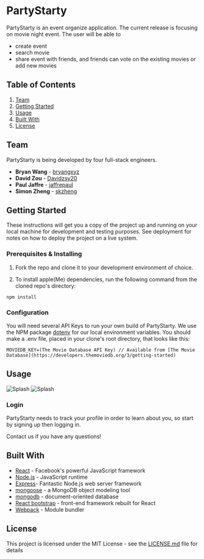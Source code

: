 # PartyStarty

PartyStarty is an event organize application.  The current release is focusing on movie night event.  The user will be able to
- create event
- search movie
- share event with friends, and friends can vote on the existing movies or add new movies

## Table of Contents

1. [Team](#team)
1. [Getting Started](#getting-started)
1. [Usage](#usage)
1. [Built With](#built-with)
1. [License](#license)

## Team

PartyStarty is being developed by four full-stack engineers.

* **Bryan Wang** - [bryangxyz](https://github.com/bryangxyz)
* **David Zou** - [Davidzsy20](https://github.com/Davidzsy20)
* **Paul Jaffre** - [jaffrepaul](https://github.com/jaffrepaul)
* **Simon Zheng** - [skzheng](https://github.com/skzheng)

## Getting Started

These instructions will get you a copy of the project up and running on your local machine for development and testing purposes. See deployment for notes on how to deploy the project on a live system.

### Prerequisites & Installing

1. Fork the repo and clone it to your development environment of choice.

2. To install apple(Me) dependencies, run the following command from the cloned repo's directory:

```npm install```

### Configuration

You will need several API Keys to run your own build of PartyStarty. We use the NPM package [dotenv](https://github.com/motdotla/dotenv) for our local environment variables. You should make a .env file, placed in your clone's root directory, that looks like this:

```
MOVIEDB_KEY=(The Movie Database API Key) // Available from [The Movie Database](https://developers.themoviedb.org/3/getting-started)
```

## Usage

![Splash](https://github.com/bryangxyz/PartyStarty/blob/dev/www/createevent.png)
![Splash](https://github.com/bryangxyz/PartyStarty/blob/dev/www/moviesearch.png)

### Login

PartyStarty needs to track your profile in order to learn about you, so start by signing up then logging in.

Contact us if you have any questions!

## Built With

* [React](https://facebook.github.io/react/) - Facebook's powerful JavaScript framework
* [Node.js](https://nodejs.org) - JavaScript runtime
* [Express](https://expressjs.com/)- Fantastic Node.js web server framework
* [mongoose](https://github.com/Automattic/mongoose) - a MongoDB object modeling tool
* [mongodb](https://www.mongodb.com/) - document-oriented database
* [React bootstrap](https://github.com/react-bootstrap/react-bootstrap) - front-end framework rebuilt for React
* [Webpack](https://webpack.github.io/) - Module bundler

## License

This project is licensed under the MIT License - see the [LICENSE.md](LICENSE.md) file for details
